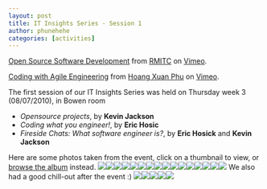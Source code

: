 ```yaml
---
layout: post
title: IT Insights Series - Session 1
author: phunehehe
categories: [activities]
---
```


> 

[Open Source Software Development](http://vimeo.com/13357705) from
[RMITC](http://vimeo.com/user4273335) on
[Vimeo](http://vimeo.com).

[Coding with Agile Engineering](http://vimeo.com/13356663) from
[Hoang Xuan Phu](http://vimeo.com/user4273130) on
[Vimeo](http://vimeo.com).

The first session of our IT Insights Series was held on Thursday
week 3 (08/07/2010), in Bowen room

-   *Opensource projects*, by **Kevin Jackson**
-   *Coding what you engineer!*, by **Eric Hosic**
-   *Fireside Chats: What software engineer is?*, by **Eric Hosick** and
    **Kevin Jackson**

Here are some photos taken from the event, click on a thumbnail to view,
or [browse the album](http://img704.imageshack.us/g/img0601ee.jpg/)
instead.
![](http://img714.imageshack.us/img714/6656/img0514j.th.jpg)![](http://img708.imageshack.us/img708/9820/img0515f.th.jpg)![](http://img708.imageshack.us/img708/6631/img0521c.th.jpg)![](http://img824.imageshack.us/img824/4364/img0520l.th.jpg)![](http://img708.imageshack.us/img708/9043/img0538r.th.jpg)![](http://img691.imageshack.us/img691/3272/img0533z.th.jpg)![](http://img691.imageshack.us/img691/6720/img0528v.th.jpg)![](http://img691.imageshack.us/img691/3040/img0534yg.th.jpg)![](http://img708.imageshack.us/img708/5421/img0530ek.th.jpg)![](http://img708.imageshack.us/img708/2923/img0535o.th.jpg)![](http://img704.imageshack.us/img704/1744/img0546ak.th.jpg)![](http://img714.imageshack.us/img714/7576/img0544s.th.jpg)![](http://img683.imageshack.us/img683/8376/img0543rp.th.jpg)![](http://img708.imageshack.us/img708/4164/img0550k.th.jpg)![](http://img708.imageshack.us/img708/4651/img0540r.th.jpg)![](http://img696.imageshack.us/img696/572/img0545g.th.jpg)
We also had a good chill-out after the event :)
[![](http://img708.imageshack.us/img708/3047/img0594ho.th.jpg)](http://img708.imageshack.us/i/img0594ho.jpg/)[![](http://img714.imageshack.us/img714/6761/img0591eb.th.jpg)](http://img714.imageshack.us/i/img0591eb.jpg/)[![](http://img683.imageshack.us/img683/9313/img0583a.th.jpg)](http://img683.imageshack.us/i/img0583a.jpg/)[![](http://img708.imageshack.us/img708/3431/img0587k.th.jpg)](http://img708.imageshack.us/i/img0587k.jpg/)[![](http://img708.imageshack.us/img708/5021/img0570p.th.jpg)](http://img708.imageshack.us/i/img0570p.jpg/)[](http://img708.imageshack.us/i/img0594ho.jpg/)[](http://img708.imageshack.us/i/img0594ho.jpg/)
